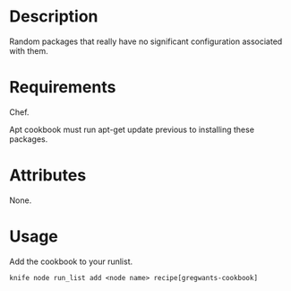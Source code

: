 Description
===========

Random packages that really have no significant configuration associated with them.

Requirements
============

Chef.

Apt cookbook must run apt-get update previous to installing these packages.

Attributes
==========

None.

Usage
=====

Add the cookbook to your runlist.

``
knife node run_list add <node name> recipe[gregwants-cookbook]
``
